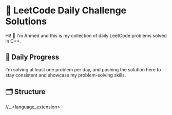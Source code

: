 # 🧠 LeetCode Daily Challenge Solutions

Hi! 👋 I'm Ahmed and this is my collection of daily LeetCode problems solved in C++.

## 📅 Daily Progress

I'm solving at least one problem per day, and pushing the solution here to stay consistent and showcase my problem-solving skills.

## 🗂️ Structure

<year>/<month>/<date>_<problem-title>.<language_extension>

